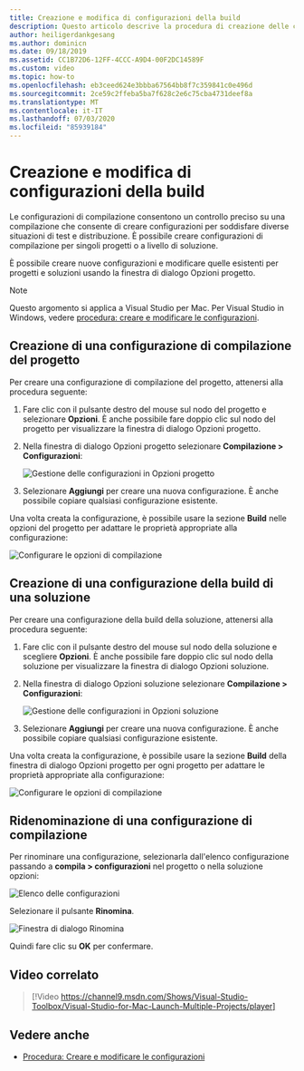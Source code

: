 ```yaml
---
title: Creazione e modifica di configurazioni della build
description: Questo articolo descrive la procedura di creazione delle configurazioni della build in Visual Studio per Mac
author: heiligerdankgesang
ms.author: dominicn
ms.date: 09/18/2019
ms.assetid: CC1B72D6-12FF-4CCC-A9D4-00F2DC14589F
ms.custom: video
ms.topic: how-to
ms.openlocfilehash: eb3ceed624e3bbba67564bb8f7c359841c0e496d
ms.sourcegitcommit: 2ce59c2ffeba5ba7f628c2e6c75cba4731deef8a
ms.translationtype: MT
ms.contentlocale: it-IT
ms.lasthandoff: 07/03/2020
ms.locfileid: "85939184"
---
```

# <a name="creating-and-editing-build-configurations"></a>Creazione e modifica di configurazioni della build

Le configurazioni di compilazione consentono un controllo preciso su una compilazione che consente di creare configurazioni per soddisfare diverse situazioni di test e distribuzione. È possibile creare configurazioni di compilazione per singoli progetti o a livello di soluzione.

È possibile creare nuove configurazioni e modificare quelle esistenti per progetti e soluzioni usando la finestra di dialogo Opzioni progetto.

>[!NOTE]
>Questo argomento si applica a Visual Studio per Mac. Per Visual Studio in Windows, vedere [procedura: creare e modificare le configurazioni](/visualstudio/ide/how-to-create-and-edit-configurations).

## <a name="creating-a-project-build-configuration"></a>Creazione di una configurazione di compilazione del progetto

Per creare una configurazione di compilazione del progetto, attenersi alla procedura seguente:

1. Fare clic con il pulsante destro del mouse sul nodo del progetto e selezionare **Opzioni**. È anche possibile fare doppio clic sul nodo del progetto per visualizzare la finestra di dialogo Opzioni progetto.

2. Nella finestra di dialogo Opzioni progetto selezionare **Compilazione > Configurazioni**:

    ![Gestione delle configurazioni in Opzioni progetto](media/create-and-edit-configurations-image2.png)

3. Selezionare **Aggiungi** per creare una nuova configurazione. È anche possibile copiare qualsiasi configurazione esistente.

Una volta creata la configurazione, è possibile usare la sezione **Build** nelle opzioni del progetto per adattare le proprietà appropriate alla configurazione:

![Configurare le opzioni di compilazione](media/create-and-edit-configurations-image3.png)

## <a name="creating-a-solution-build-configuration"></a>Creazione di una configurazione della build di una soluzione

Per creare una configurazione della build della soluzione, attenersi alla procedura seguente:

1. Fare clic con il pulsante destro del mouse sul nodo della soluzione e scegliere **Opzioni**. È anche possibile fare doppio clic sul nodo della soluzione per visualizzare la finestra di dialogo Opzioni soluzione.

2. Nella finestra di dialogo Opzioni soluzione selezionare **Compilazione > Configurazioni**:

    ![Gestione delle configurazioni in Opzioni soluzione](media/create-and-edit-configurations-image1.png)

3. Selezionare **Aggiungi** per creare una nuova configurazione. È anche possibile copiare qualsiasi configurazione esistente.

Una volta creata la configurazione, è possibile usare la sezione **Build** della finestra di dialogo Opzioni progetto per ogni progetto per adattare le proprietà appropriate alla configurazione:

![Configurare le opzioni di compilazione](media/create-and-edit-configurations-image3.png)

## <a name="renaming-a-build-configuration"></a>Ridenominazione di una configurazione di compilazione

Per rinominare una configurazione, selezionarla dall'elenco configurazione passando a **compila > configurazioni** nel progetto o nella soluzione opzioni:

![Elenco delle configurazioni](media/create-and-edit-configurations-image4.png)

Selezionare il pulsante **Rinomina**.

![Finestra di dialogo Rinomina](media/create-and-edit-configurations-image5.png)

Quindi fare clic su **OK** per confermare.

## <a name="related-video"></a>Video correlato

> [!Video https://channel9.msdn.com/Shows/Visual-Studio-Toolbox/Visual-Studio-for-Mac-Launch-Multiple-Projects/player]

## <a name="see-also"></a>Vedere anche

- [Procedura: Creare e modificare le configurazioni](/visualstudio/ide/how-to-create-and-edit-configurations)